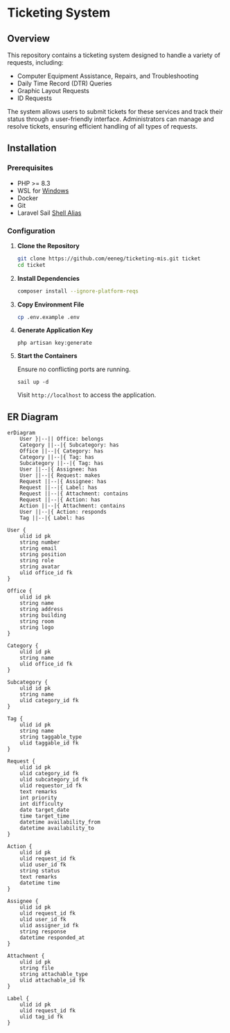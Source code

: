 # Ticketing System

## Overview

This repository contains a ticketing system designed to handle a variety of requests, including:

- Computer Equipment Assistance, Repairs, and Troubleshooting
- Daily Time Record (DTR) Queries
- Graphic Layout Requests
- ID Requests

The system allows users to submit tickets for these services and track their status through a user-friendly interface. Administrators can manage and resolve tickets, ensuring efficient handling of all types of requests.

## Installation

### Prerequisites
- PHP >= 8.3
- WSL for [Windows](https://learn.microsoft.com/en-us/windows/wsl/install)
- Docker
- Git
- Laravel Sail [Shell Alias](https://laravel.com/docs/11.x/sail#configuring-a-shell-alias)

### Configuration
1. **Clone the Repository**
   ```bash
   git clone https://github.com/eeneg/ticketing-mis.git ticket
   cd ticket
   ```

2. **Install Dependencies**
    ```bash
    composer install --ignore-platform-reqs
    ```

2. **Copy Environment File**
   ```bash
   cp .env.example .env
   ```

3. **Generate Application Key**
   ```
   php artisan key:generate
   ```

4. **Start the Containers**

   Ensure no conflicting ports are running.
   ```
   sail up -d
   ```
   Visit `http://localhost` to access the application.


## ER Diagram
```mermaid
erDiagram
    User }|--|| Office: belongs
    Category ||--|{ Subcategory: has
    Office ||--|{ Category: has
    Category ||--|{ Tag: has
    Subcategory ||--|{ Tag: has
    User ||--|{ Assignee: has
    User ||--|{ Request: makes
    Request ||--|{ Assignee: has
    Request ||--|{ Label: has
    Request ||--|{ Attachment: contains
    Request ||--|{ Action: has
    Action ||--|{ Attachment: contains
    User ||--|{ Action: responds
    Tag ||--|{ Label: has

User {
    ulid id pk
    string number
    string email
    string position
    string role
    string avatar
    ulid office_id fk
}

Office {
    ulid id pk
    string name
    string address
    string building
    string room
    string logo
}

Category {
    ulid id pk
    string name
    ulid office_id fk
}

Subcategory {
    ulid id pk
    string name
    ulid category_id fk
}

Tag {
    ulid id pk
    string name
    string taggable_type
    ulid taggable_id fk
}

Request {
    ulid id pk
    ulid category_id fk
    ulid subcategory_id fk
    ulid requestor_id fk
    text remarks
    int priority
    int difficulty
    date target_date
    time target_time
    datetime availability_from
    datetime availability_to
}

Action {
    ulid id pk
    ulid request_id fk
    ulid user_id fk
    string status
    text remarks
    datetime time
}

Assignee {
    ulid id pk
    ulid request_id fk
    ulid user_id fk
    ulid assigner_id fk
    string response
    datetime responded_at
}

Attachment {
    ulid id pk
    string file
    string attachable_type
    ulid attachable_id fk
}

Label {
    ulid id pk
    ulid request_id fk
    ulid tag_id fk
}
